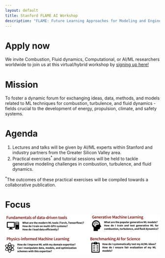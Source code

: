 ```yaml
---
layout: default
title: Stanford FLAME AI Workshop
description: "FLAME: Future Learning Approaches for Modeling and Engineering"
---
```

# Apply now
We invite Combustion, Fluid dynamics, Computational, or AI/ML researchers worldwide to join us at this virtual/hybrid workshop by [signing up here!](https://www.eventbrite.com/e/stanford-flame-ai-workshop-2023-tickets-593756701277)

# Mission
To foster a dynamic forum for exchanging ideas, data, methods, and models related to ML techniques for combustion, turbulence, and fluid dynamics - fields crucial to the development of energy, propulsion, climate, and safety systems. 

# Agenda
1. Lectures and talks will be given by AI/ML experts within Stanford and industry partners from the Greater Silicon Valley area.
2. Practical exercises<sup>*</sup> and tutorial sessions will be held to tackle generative modeling challenges in combustion, turbulence, and fluid dynamics.

<sup>*</sup>The outcomes of these practical exercises will be compiled towards a collaborative publication.

# Focus
![topics](./assets/img/topics.png)

